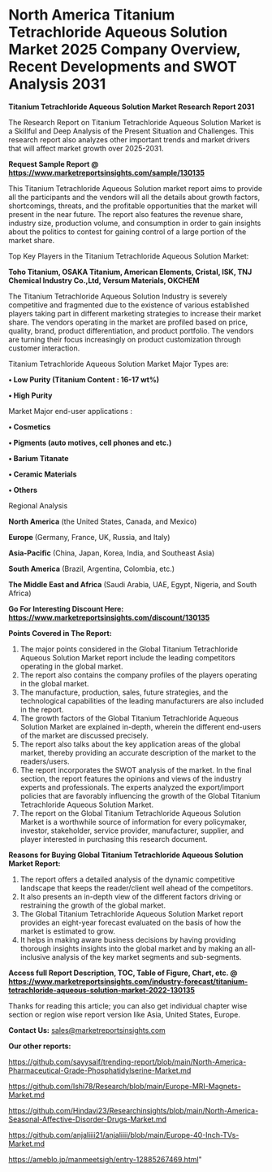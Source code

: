 # North America Titanium Tetrachloride Aqueous Solution Market 2025 Company Overview, Recent Developments and SWOT Analysis 2031

<strong>Titanium Tetrachloride Aqueous Solution Market Research Report 2031</strong>

The Research Report on Titanium Tetrachloride Aqueous Solution Market is a Skillful and Deep Analysis of the Present Situation and Challenges. This research report also analyzes other important trends and market drivers that will affect market growth over 2025-2031.

<strong>Request Sample Report @ <a href=https://www.marketreportsinsights.com/sample/130135>https://www.marketreportsinsights.com/sample/130135</a></strong>

This Titanium Tetrachloride Aqueous Solution market report aims to provide all the participants and the vendors will all the details about growth factors, shortcomings, threats, and the profitable opportunities that the market will present in the near future. The report also features the revenue share, industry size, production volume, and consumption in order to gain insights about the politics to contest for gaining control of a large portion of the market share.

Top Key Players in the Titanium Tetrachloride Aqueous Solution Market:

<strong>Toho Titanium, OSAKA Titanium, American Elements, Cristal, ISK, TNJ Chemical Industry Co.,Ltd, Versum Materials, OKCHEM</strong>

The Titanium Tetrachloride Aqueous Solution Industry is severely competitive and fragmented due to the existence of various established players taking part in different marketing strategies to increase their market share. The vendors operating in the market are profiled based on price, quality, brand, product differentiation, and product portfolio. The vendors are turning their focus increasingly on product customization through customer interaction.

Titanium Tetrachloride Aqueous Solution Market Major Types are:

<strong>• Low Purity (Titanium Content : 16-17 wt%)

• High Purity</strong>

Market Major end-user applications :

<strong>• Cosmetics

• Pigments (auto motives, cell phones and etc.)

• Barium Titanate

• Ceramic Materials

• Others</strong>

Regional Analysis

</u><strong><b>North America</b></strong> (the United States, Canada, and Mexico)

<strong><b>Europe </b></strong>(Germany, France, UK, Russia, and Italy)

<strong><b>Asia-Pacific</b></strong> (China, Japan, Korea, India, and Southeast Asia)

<strong><b>South America</b></strong> (Brazil, Argentina, Colombia, etc.)

<strong><b>The Middle East and Africa</b></strong> (Saudi Arabia, UAE, Egypt, Nigeria, and South Africa)

<strong>Go For Interesting Discount Here: <a href=https://www.marketreportsinsights.com/discount/130135>https://www.marketreportsinsights.com/discount/130135</a></strong>

<strong>Points Covered in The Report:</strong>
<ol>
  <li>The major points considered in the Global Titanium Tetrachloride Aqueous Solution Market report include the leading competitors operating in the global market.</li>
  <li>The report also contains the company profiles of the players operating in the global market.</li>
  <li>The manufacture, production, sales, future strategies, and the technological capabilities of the leading manufacturers are also included in the report.</li>
  <li>The growth factors of the Global Titanium Tetrachloride Aqueous Solution Market are explained in-depth, wherein the different end-users of the market are discussed precisely.</li>
  <li>The report also talks about the key application areas of the global market, thereby providing an accurate description of the market to the readers/users.</li>
  <li>The report incorporates the SWOT analysis of the market. In the final section, the report features the opinions and views of the industry experts and professionals. The experts analyzed the export/import policies that are favorably influencing the growth of the Global Titanium Tetrachloride Aqueous Solution Market.</li>
  <li>The report on the Global Titanium Tetrachloride Aqueous Solution Market is a worthwhile source of information for every policymaker, investor, stakeholder, service provider, manufacturer, supplier, and player interested in purchasing this research document.</li>
</ol>
<strong>Reasons for Buying Global Titanium Tetrachloride Aqueous Solution Market Report:</strong>

<ol>
  <li>The report offers a detailed analysis of the dynamic competitive landscape that keeps the reader/client well ahead of the competitors.</li>
  <li>It also presents an in-depth view of the different factors driving or restraining the growth of the global market.</li>
  <li>The Global Titanium Tetrachloride Aqueous Solution Market report provides an eight-year forecast evaluated on the basis of how the market is estimated to grow.</li>
  <li>It helps in making aware business decisions by having providing thorough insights insights into the global market and by making an all-inclusive analysis of the key market segments and sub-segments.</li>
</ol>
<strong>Access full Report Description, TOC, Table of Figure, Chart, etc. @ <a href=https://www.marketreportsinsights.com/industry-forecast/titanium-tetrachloride-aqueous-solution-market-2022-130135>https://www.marketreportsinsights.com/industry-forecast/titanium-tetrachloride-aqueous-solution-market-2022-130135</a></strong>


Thanks for reading this article; you can also get individual chapter wise section or region wise report version like Asia, United States, Europe.

<strong>Contact Us:</strong>
sales@marketreportsinsights.com

<strong>Our other reports:</strong>

<a href=https://github.com/sayysaif/trending-report/blob/main/North-America-Pharmaceutical-Grade-Phosphatidylserine-Market.md>https://github.com/sayysaif/trending-report/blob/main/North-America-Pharmaceutical-Grade-Phosphatidylserine-Market.md</a>

<a href=https://github.com/Ishi78/Research/blob/main/Europe-MRI-Magnets-Market.md>https://github.com/Ishi78/Research/blob/main/Europe-MRI-Magnets-Market.md</a>

<a href=https://github.com/Hindavi23/Researchinsights/blob/main/North-America-Seasonal-Affective-Disorder-Drugs-Market.md>https://github.com/Hindavi23/Researchinsights/blob/main/North-America-Seasonal-Affective-Disorder-Drugs-Market.md</a>

<a href=https://github.com/anjaliiii21/anjaliiii/blob/main/Europe-40-Inch-TVs-Market.md>https://github.com/anjaliiii21/anjaliiii/blob/main/Europe-40-Inch-TVs-Market.md</a>

<a href=https://ameblo.jp/manmeetsigh/entry-12885267469.html>https://ameblo.jp/manmeetsigh/entry-12885267469.html</a>"
